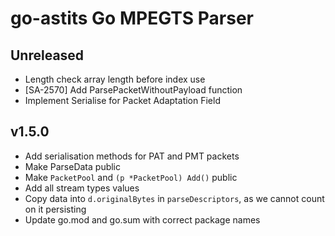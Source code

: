 # go-astits Go MPEGTS Parser

## Unreleased

 - Length check array length before index use
 - [SA-2570] Add ParsePacketWithoutPayload function
 - Implement Serialise for Packet Adaptation Field

## v1.5.0
 - Add serialisation methods for PAT and PMT packets
 - Make ParseData public
 - Make `PacketPool` and `(p *PacketPool) Add()` public
 - Add all stream types values
 - Copy data into `d.originalBytes` in `parseDescriptors`, as we cannot count on it persisting
 - Update go.mod and go.sum with correct package names
